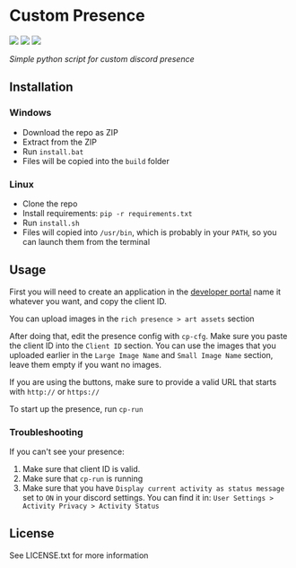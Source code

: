# Custom Presence
![](https://img.shields.io/github/languages/count/ngn13/custom-presence)
![](https://img.shields.io/github/directory-file-count/ngn13/custom-presence)
![](https://img.shields.io/github/languages/code-size/ngn13/custom-presence)

*Simple python script for custom discord presence*

## Installation
### Windows
- Download the repo as ZIP
- Extract from the ZIP
- Run `install.bat`
- Files will be copied into the `build` folder

### Linux
- Clone the repo
- Install requirements: `pip -r requirements.txt`
- Run `install.sh`
- Files will copied into `/usr/bin`, which is probably
in your `PATH`, so you can launch them from the terminal

## Usage
First you will need to create an application in the [developer portal](https://discord.com/developers/applications/)
name it whatever you want, and copy the client ID.

You can upload images in the `rich presence > art assets` section

After doing that, edit the presence config with `cp-cfg`.
Make sure you paste the client ID into the `Client ID` section.
You can use the images that you uploaded earlier in the `Large Image Name`
and `Small Image Name` section, leave them empty if you want no images.

If you are using the buttons, make sure to provide a valid URL that starts
with `http://` or `https://`

To start up the presence, run `cp-run`

### Troubleshooting
If you can't see your presence:
1. Make sure that client ID is valid.
2. Make sure that `cp-run` is running
3. Make sure that you have `Display current activity as status message` set to `ON` in your discord settings. 
You can find it in: `User Settings > Activity Privacy > Activity Status`

## License
See LICENSE.txt for more information

